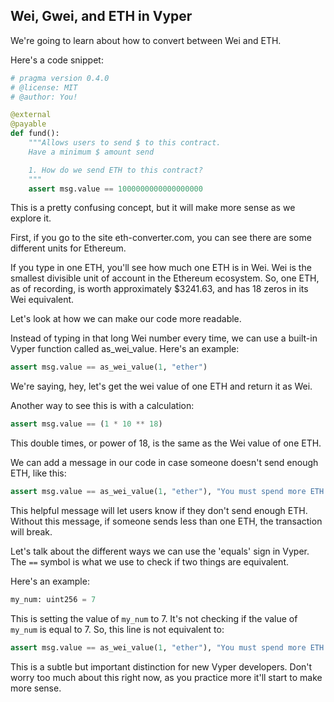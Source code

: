 ## Wei, Gwei, and ETH in Vyper

We're going to learn about how to convert between Wei and ETH.

Here's a code snippet:

```python
# pragma version 0.4.0
# @license: MIT
# @author: You!

@external
@payable
def fund():
    """Allows users to send $ to this contract.
    Have a minimum $ amount send

    1. How do we send ETH to this contract?
    """
    assert msg.value == 1000000000000000000
```

This is a pretty confusing concept, but it will make more sense as we explore it. 

First, if you go to the site eth-converter.com, you can see there are some different units for Ethereum. 

If you type in one ETH, you'll see how much one ETH is in Wei. Wei is the smallest divisible unit of account in the Ethereum ecosystem. So, one ETH, as of recording, is worth approximately $3241.63, and has 18 zeros in its Wei equivalent.

Let's look at how we can make our code more readable. 

Instead of typing in that long Wei number every time, we can use a built-in Vyper function called as_wei_value. Here's an example:

```python
assert msg.value == as_wei_value(1, "ether")
```

We're saying, hey, let's get the wei value of one ETH and return it as Wei.

Another way to see this is with a calculation:

```python
assert msg.value == (1 * 10 ** 18) 
```

This double times, or power of 18, is the same as the Wei value of one ETH.

We can add a message in our code in case someone doesn't send enough ETH, like this:

```python
assert msg.value == as_wei_value(1, "ether"), "You must spend more ETH!"
```

This helpful message will let users know if they don't send enough ETH. Without this message, if someone sends less than one ETH, the transaction will break. 

Let's talk about the different ways we can use the 'equals' sign in Vyper. The `==` symbol is what we use to check if two things are equivalent. 

Here's an example:

```python
my_num: uint256 = 7
```

This is setting the value of `my_num` to 7. It's not checking if the value of `my_num` is equal to 7. So, this line is not equivalent to:

```python
assert msg.value == as_wei_value(1, "ether"), "You must spend more ETH!"
```

This is a subtle but important distinction for new Vyper developers. Don't worry too much about this right now, as you practice more it'll start to make more sense. 
